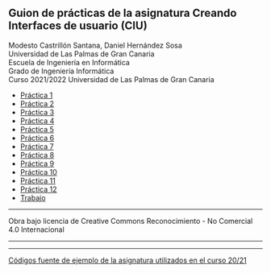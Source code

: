 ## Guion de prácticas de la asignatura Creando Interfaces de usuario (CIU)

Modesto Castrillón Santana, Daniel Hernández Sosa  
Universidad de Las Palmas de Gran Canaria  
Escuela de Ingeniería en Informática  
Grado de Ingeniería Informática  
Curso 2021/2022
Universidad de Las Palmas de Gran Canaria



- [Práctica 1](P1/README.md)
- [Práctica 2](P2/README.md)
- [Práctica 3](P3/README.md)
- [Práctica 4](P4/README.md)
- [Práctica 5](P5/README.md)
- [Práctica 6](P6/README.md)
- [Práctica 7](P7/README.md)
- [Práctica 8](P8/README.md)
- [Práctica 9](P9/README.md)
- [Práctica 10](P10/README.md)
- [Práctica 11](P11/README.md)
- [Práctica 12](P12/README.md)
- [Trabajo](Trabajo/README.md)  
***
Obra bajo licencia de Creative Commons Reconocimiento - No Comercial 4.0 Internacional

***
***
[Códigos fuente de ejemplo de la asignatura utilizados en el curso 20/21](https://github.com/otsedom/CIU)
